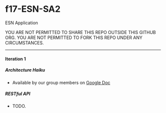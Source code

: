 # f17-ESN-SA2

ESN Application

YOU ARE NOT PERMITTED TO SHARE THIS REPO OUTSIDE THIS GITHUB ORG. YOU ARE NOT PERMITTED TO FORK THIS REPO UNDER ANY CIRCUMSTANCES.

***
#### Iteration 1
##### Architecture Haiku
 * Available by our group members on [Google Doc](https://docs.google.com/a/west.cmu.edu/document/d/1gwBtrNjb-D8_xQW0fCpOQiiFu2ARBJGaZNMdJxpAcac/edit?usp=sharing)

##### RESTful API
 * TODO.